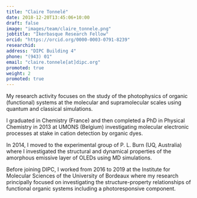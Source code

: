 ```yaml
---
title: "Claire Tonnelé"
date: 2018-12-20T13:45:06+10:00
draft: false
image: "images/team/claire_tonnele.png"
jobtitle: "Ikerbasque Research Fellow"
orcid: "https://orcid.org/0000-0003-0791-8239"
researchid:
address: "DIPC Building 4"
phone: "(943) 01"
email: "claire.tonnele[at]dipc.org"
promoted: true
weight: 2
promoted: true
---
```


My research activity focuses on the study of the photophysics of organic (functional) systems at the molecular and supramolecular scales using quantum and classical simulations.

I graduated in Chemistry (France) and then completed a PhD in Physical Chemistry in 2013 at UMONS (Belgium) investigating molecular electronic processes at stake in cation detection by organic dyes. 

In 2014, I moved to the experimental group of P. L. Burn (UQ, Australia) where I investigated the structural and dynamical properties of the amorphous emissive layer of OLEDs using MD simulations.

Before joining DIPC, I worked from 2016 to 2019 at the Institute for Molecular Sciences of the University of Bordeaux where my research principally focused on investigating the structure-property relationships of functional organic systems including a photoresponsive component.

